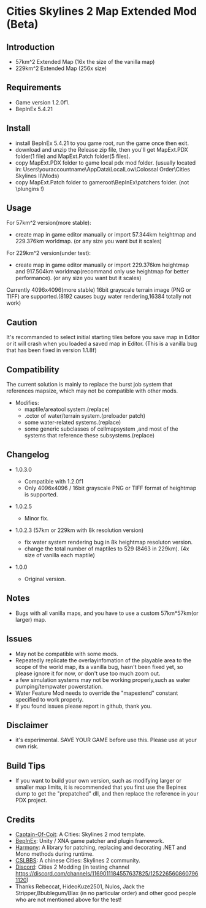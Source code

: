 # Cities Skylines 2 Map Extended Mod (Beta)

## Introduction

- 57km^2 Extended Map (16x the size of the vanilla map)
- 229km^2 Extended Map (256x size)

## Requirements

- Game version 1.2.0f1.
- BepInEx 5.4.21

## Install

- install BepInEx 5.4.21 to you game root, run the game once then exit.
- download and unzip the Release zip file, then you'll get MapExt.PDX folder(1 file) and MapExt.Patch folder(5 files).
- copy MapExt.PDX folder to game local pdx mod folder. (usually located in: Users\youraccountname\AppData\LocalLow\Colossal Order\Cities Skylines II\Mods)
- copy MapExt.Patch folder to gameroot\BepInEx\patchers folder. (not \plungins !)

## Usage
For 57km^2 version(more stable):
- create map in game editor manually or import 57.344km heightmap and 229.376km worldmap. (or any size you want but it scales)

For 229km^2 version(under test):
- create map in game editor manually or import 229.376km heightmap and 917.504km worldmap(recommand only use heightmap for better performance). (or any size you want but it scales)

Currently 4096x4096(more stable) 16bit grayscale terrain image (PNG or TIFF) are supported.(8192 causes bugy water rendering,16384 totally not work) 

## Caution 
It's recommanded to select initial starting tiles before you save map in Editor or it will crash when you loaded a saved map in Editor.
(This is a vanilla bug that has been fixed in version 1.1.8f)

## Compatibility
The current solution is mainly to replace the burst job system that references mapsize, which may not be compatible with other mods.
- Modifies:
	- maptile/areatool system.(replace)
	- .cctor of water/terrain system.(preloader patch)
 	- some water-related systems.(replace)
	- some generic subclasses of cellmapsystem ,and most of the systems that reference these subsystems.(replace)

## Changelog
- 1.0.3.0
    - Compatible with 1.2.0f1
	- Only 4096x4096 / 16bit grayscale PNG or TIFF format of heightmap is supported.

- 1.0.2.5 
	- Minor fix.

- 1.0.2.3 (57km or 229km with 8k resolution version)
	- fix water system rendering bug in 8k heightmap resoluton version.
	- change the total number of maptiles to 529 (8463 in 229km). (4x size of vanilla each maptile)

- 1.0.0
	- Original version.  
  
## Notes
 - Bugs with all vanilla maps, and you have to use a custom 57km*57km(or larger) map.

## Issues
- May not be compatible with some mods.
- Repeatedly replicate the overlayinfomation of the playable area to the scope of the world map, its a vanilla bug, hasn't been fixed yet, so please ignore it for now, or don't use too much zoom out.
- a few simulation systems may not be working properly,such as water pumping/tempwater powerstation.
- Water Feature Mod needs to override the "mapextend" constant specified to work properly.
- If you found issues please report in github, thank you.

## Disclaimer
- it's experimental. SAVE YOUR GAME before use this. Please use at your own risk.

## Build Tips
- If you want to build your own version, such as modifying larger or smaller map limits, it is recommended that you first use the Bepinex dump to get the "prepatched" dll, and then replace the reference in your PDX project.

## Credits
- [Captain-Of-Coit](https://github.com/Captain-Of-Coit/cities-skylines-2-mod-template): A Cities: Skylines 2 mod template.
- [BepInEx](https://github.com/BepInEx/BepInEx): Unity / XNA game patcher and plugin framework.
- [Harmony](https://github.com/pardeike/Harmony): A library for patching, replacing and decorating .NET and Mono methods during runtime.
- [CSLBBS](https://www.cslbbs.net): A chinese Cities: Skylines 2 community.
- [Discord](https://discord.gg/ABrJqdZJNE): Cities 2 Modding (in testing channel https://discord.com/channels/1169011184557637825/1252265608607961120)
- Thanks  Rebeccat, HideoKuze2501, Nulos, Jack the Stripper,Bbublegum/Blax (in no particular order) and other good people who are not mentioned above for the test!
